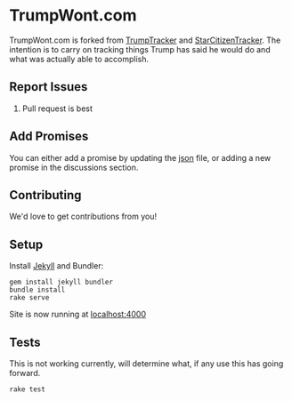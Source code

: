 # TrumpWont.com

TrumpWont.com is forked from [TrumpTracker](https://trumptracker.github.io/) and [StarCitizenTracker](https://github.com/StarCitizenTracker).  The intention is to carry on tracking things Trump has said he would do and what was actually able to accomplish.

## Report Issues

1. Pull request is best

## Add Promises

You can either add a promise by updating the [json](https://github.com/jbolduan/trumpwont.com/blob/master/_data/data.json) file, or adding a new promise in the discussions section.

## Contributing

We'd love to get contributions from you!

## Setup

Install [Jekyll](https://jekyllrb.com/) and Bundler:

    gem install jekyll bundler
    bundle install
    rake serve

Site is now running at [localhost:4000](http://localhost:4000)

## Tests

This is not working currently, will determine what, if any use this has going forward.

    rake test
